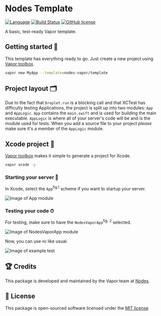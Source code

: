# Nodes Template
[![Language](https://img.shields.io/badge/Swift-3-brightgreen.svg)](http://swift.org)
[![Build Status](https://travis-ci.org/nodes-vapor/template.svg?branch=master)](https://travis-ci.org/nodes-vapor/template)
[![GitHub license](https://img.shields.io/badge/license-MIT-blue.svg)](https://raw.githubusercontent.com/nodes-vapor/template/master/LICENSE)

A basic, test-ready Vapor template.

## Getting started 🚀
This template has everything ready to go. Just create a new project using [Vapor toolbox](https://vapor.github.io/documentation/getting-started/install-toolbox.html).
```bash
vapor new MyApp --template=nodes-vapor/template
```

## Project layout 🗂
Due to the fact that `Droplet.run` is a blocking call and that XCTest has difficulty testing Applications, the project is split up into two modules: `App` and `AppLogic`. `App` contains the `main.swift` and is used for building the main executable. `AppLogic` is where all of your server's code will be and is the module used for tests. When you add a source file to your project *please* make sure it's a member of the `AppLogic` module.

## Xcode project  🔨 
[Vapor toolbox](https://vapor.github.io/documentation/getting-started/install-toolbox.html) makes it simple to generate a project for Xcode.
```bash
vapor xcode -y
```

### Starting your server  🏁 
In Xcode, select the `App`<sup>fig.1</sup> scheme if you want to startup your server.

![Image of App module](https://cloud.githubusercontent.com/assets/1977704/21701832/eb8c79f0-d35c-11e6-97c7-792f6a888a89.png)

### Testing your code ⏱
For testing, make sure to have the `NodesVaporApp`<sup>fig. 2</sup> selected.

![Image of NodesVaporApp module](https://cloud.githubusercontent.com/assets/1977704/21701830/e9975480-d35c-11e6-870e-e31e87240988.png)

Now, you can use `⌘U` like usual.

![Image of example test](https://cloud.githubusercontent.com/assets/1977704/21702082/4b8aaa10-d35e-11e6-9278-fb5c590751f6.png)

## 🏆 Credits
This package is developed and maintained by the Vapor team at [Nodes](https://www.nodes.dk).

## 📄 License
This package is open-sourced software licensed under the [MIT license](http://opensource.org/licenses/MIT)